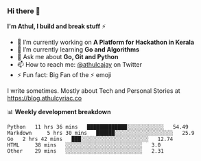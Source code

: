 ### Hi there 👋

**I'm Athul, I build and break stuff** :zap:


- 🔭 I’m currently working on **A Platform for Hackathon in Kerala**
- 🌱 I’m currently learning **Go and Algorithms**
- 💬 Ask me about **Go, Git and Python**
- 📫 How to reach me: [@athulcajay](https://twitter.com/athulcajay) on Twitter
- ⚡ Fun fact: Big Fan of the :zap: emoji

I write sometimes. Mostly about Tech and Personal Stories at https://blog.athulcyriac.co

📊 **Weekly development breakdown**
<!--START_SECTION:waka-->
```text
Python 	 11 hrs 36 mins   █████████████░░░░░░░░░░░░   54.49 
Markdown 	 5 hrs 30 mins   ██████░░░░░░░░░░░░░░░░░░░   25.9 
Go 	 2 hrs 42 mins   ███░░░░░░░░░░░░░░░░░░░░░░   12.74 
HTML 	 38 mins   ░░░░░░░░░░░░░░░░░░░░░░░░░   3.0 
Other 	 29 mins   ░░░░░░░░░░░░░░░░░░░░░░░░░   2.31
```
<!--END_SECTION:waka-->

